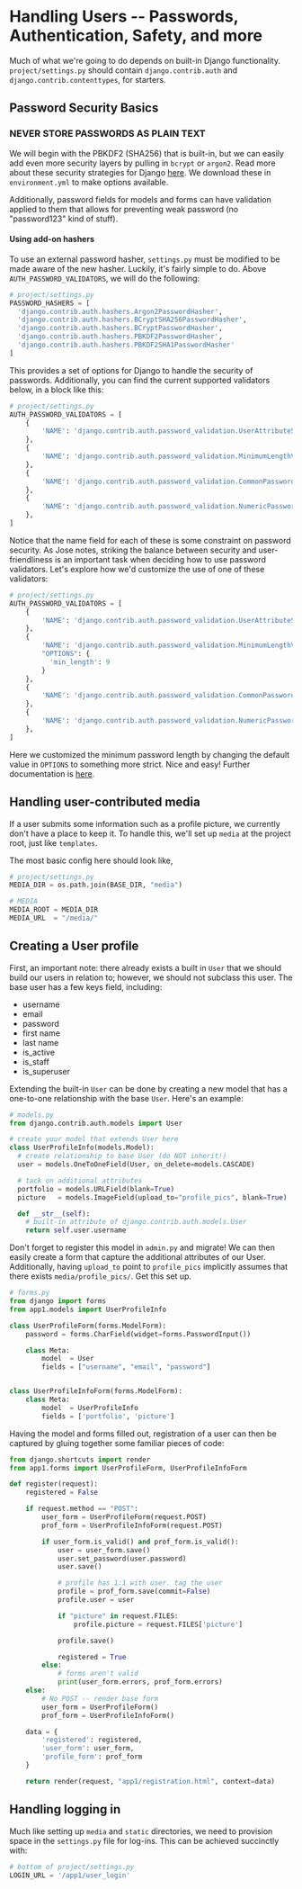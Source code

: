 # Handling Users -- Passwords, Authentication, Safety, and more

Much of what we're going to do depends on built-in Django functionality.
`project/settings.py` should contain `django.contrib.auth` and `django.contrib.contenttypes`, for starters.


## Password Security Basics

### NEVER STORE PASSWORDS AS PLAIN TEXT

We will begin with the PBKDF2 (SHA256) that is built-in, but we can easily add
even more security layers by pulling in `bcrypt` or `argon2`. Read more about
these security strategies for Django [here](https://docs.djangoproject.com/en/3.0/topics/auth/passwords/#using-argon2-with-django). We download these in `environment.yml` to make options available.

Additionally, password fields for models and forms can have validation applied
to them that allows for preventing weak password (no "password123" kind of stuff).

#### Using add-on hashers
To use an external password hasher, `settings.py` must be modified to be made
aware of the new hasher. Luckily, it's fairly simple
to do. Above `AUTH_PASSWORD_VALIDATORS`, we will do the following:

```python
# project/settings.py
PASSWORD_HASHERS = [
  'django.contrib.auth.hashers.Argon2PasswordHasher',
  'django.contrib.auth.hashers.BCryptSHA256PasswordHasher',
  'django.contrib.auth.hashers.BCryptPasswordHasher',
  'django.contrib.auth.hashers.PBKDF2PasswordHasher',
  'django.contrib.auth.hashers.PBKDF2SHA1PasswordHasher'
]
```
This provides a set of options for Django to handle the security of passwords. Additionally, you can find the current supported validators below, in a block like this:

```python
# project/settings.py
AUTH_PASSWORD_VALIDATORS = [
    {
        'NAME': 'django.contrib.auth.password_validation.UserAttributeSimilarityValidator',
    },
    {
        'NAME': 'django.contrib.auth.password_validation.MinimumLengthValidator',
    },
    {
        'NAME': 'django.contrib.auth.password_validation.CommonPasswordValidator',
    },
    {
        'NAME': 'django.contrib.auth.password_validation.NumericPasswordValidator',
    },
]
```
Notice that the name field for each of these is some constraint on password security. As Jose notes, striking the balance between security and user-friendliness is an important task when deciding how to use password validators. Let's explore how we'd customize the use of one of these validators:

```python
# project/settings.py
AUTH_PASSWORD_VALIDATORS = [
    {
        'NAME': 'django.contrib.auth.password_validation.UserAttributeSimilarityValidator',
    },
    {
        'NAME': 'django.contrib.auth.password_validation.MinimumLengthValidator',
        "OPTIONS": {
          'min_length': 9
        }
    },
    {
        'NAME': 'django.contrib.auth.password_validation.CommonPasswordValidator',
    },
    {
        'NAME': 'django.contrib.auth.password_validation.NumericPasswordValidator',
    },
]
```

Here we customized the minimum password length by changing the default value in
`OPTIONS` to something more strict. Nice and easy! Further documentation is
[here](https://docs.djangoproject.com/en/3.0/topics/auth/passwords/#module-django.contrib.auth.password_validation).


## Handling user-contributed media
If a user submits some information such as a profile picture, we currently don't
have a place to keep it. To handle this, we'll set up `media` at the project root,
just like `templates`.

The most basic config here should look like,
```python
# project/settings.py
MEDIA_DIR = os.path.join(BASE_DIR, "media")

# MEDIA
MEDIA_ROOT = MEDIA_DIR
MEDIA_URL  = "/media/"
```

## Creating a User profile

First, an important note: there already exists a built in `User` that we
should build our users in relation to; however, we should not subclass this user.
The base user has a few keys field, including:
- username
- email
- password
- first name
- last name
- is_active
- is_staff
- is_superuser

Extending the built-in `User` can be done by creating a new model that has a
one-to-one relationship with the base `User`. Here's an example:

```python
# models.py
from django.contrib.auth.models import User

# create your model that extends User here
class UserProfileInfo(models.Model):
  # create relationship to base User (do NOT inherit!)
  user = models.OneToOneField(User, on_delete=models.CASCADE)

  # tack on additional attributes
  portfolio = models.URLField(blank=True)
  picture   = models.ImageField(upload_to="profile_pics", blank=True)

  def __str__(self):
    # built-in attribute of django.contrib.auth.models.User
    return self.user.username
```

Don't forget to register this model in `admin.py` and migrate! We can then easily create a form that capture the additional attributes of our User. Additionally, having `upload_to` point to `profile_pics` implicitly assumes that there exists
`media/profile_pics/`. Get this set up.

```python
# forms.py
from django import forms
from app1.models import UserProfileInfo

class UserProfileForm(forms.ModelForm):
    password = forms.CharField(widget=forms.PasswordInput())

    class Meta:
        model  = User
        fields = ["username", "email", "password"]


class UserProfileInfoForm(forms.ModelForm):
    class Meta:
        model  = UserProfileInfo
        fields = ['portfolio', 'picture']
```

Having the model and forms filled out, registration of a user can then be captured
by gluing together some familiar pieces of code:

```python
from django.shortcuts import render
from app1.forms import UserProfileForm, UserProfileInfoForm

def register(request):
    registered = False

    if request.method == "POST":
        user_form = UserProfileForm(request.POST)
        prof_form = UserProfileInfoForm(request.POST)

        if user_form.is_valid() and prof_form.is_valid():
            user = user_form.save()
            user.set_password(user.password)
            user.save()

            # profile has 1:1 with user. tag the user
            profile = prof_form.save(commit=False)
            profile.user = user

            if "picture" in request.FILES:
                profile.picture = request.FILES['picture']

            profile.save()

            registered = True
        else:
            # forms aren't valid
            print(user_form.errors, prof_form.errors)
    else:
        # No POST -- render base form
        user_form = UserProfileForm()
        prof_form = UserProfileInfoForm()

    data = {
        'registered': registered,
        'user_form': user_form,
        'profile_form': prof_form
    }

    return render(request, "app1/registration.html", context=data)
```


## Handling logging in

Much like setting up `media` and `static` directories, we need to provision
space in the `settings.py` file for log-ins. This can be achieved succinctly with:
```python
# bottom of project/settings.py 
LOGIN_URL = '/app1/user_login'
```
